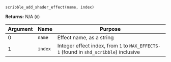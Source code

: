 `scribble_add_shader_effect(name, index)`

**Returns:** N/A (`0`)

|Argument|Name   |Purpose                                                                            |
|--------|-------|-----------------------------------------------------------------------------------|
|0       |`name` |Effect name, as a string                                                           |
|1       |`index`|Integer effect index, from `1` to `MAX_EFFECTS-1` (found in `shd_scribble`) inclusive|